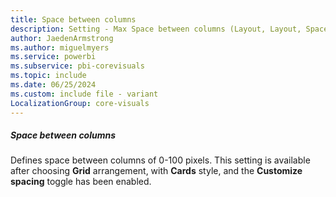 ```yaml
---
title: Space between columns
description: Setting - Max Space between columns (Layout, Layout, Space between columns)
author: JaedenArmstrong
ms.author: miguelmyers
ms.service: powerbi
ms.subservice: pbi-corevisuals
ms.topic: include
ms.date: 06/25/2024
ms.custom: include file - variant
LocalizationGroup: core-visuals
---
```

##### Space between columns

Defines space between columns of 0-100 pixels. This setting is available after choosing **Grid** arrangement, with **Cards** style, and the **Customize spacing** toggle has been enabled.
